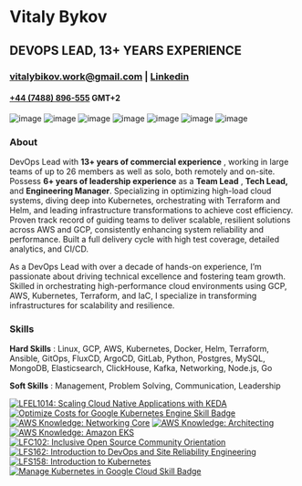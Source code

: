 # Vitaly Bykov

## DEVOPS LEAD, 13+ YEARS EXPERIENCE

### [vitalybikov.work@gmail.com](mailto:vitalybikov.work@gmail.com) | [Linkedin](https://www.linkedin.com/in/vitalybykov-devops?utm_source=share&utm_campaign=share_via&utm_content=profile&utm_medium=ios_app)

#### [+44 (7488) 896-555](https://wa.me/447488896555) GMT+2


![image](https://img.shields.io/badge/Kubernetes-3069DE?style=for-the-badge&logo=kubernetes&logoColor=white)  ![image](https://img.shields.io/badge/Google_Cloud-4285F4?style=for-the-badge&logo=google-cloud&logoColor=white) ![image](https://img.shields.io/badge/Amazon_AWS-FF9900?style=for-the-badge&logo=amazonaws&logoColor=white)  ![image](https://img.shields.io/badge/Terraform-7B42BC?style=for-the-badge&logo=terraform&logoColor=white) ![image](https://img.shields.io/badge/Ansible-000000?style=for-the-badge&logo=ansible&logoColor=white) ![image](https://img.shields.io/badge/Cloudflare-F38020?style=for-the-badge&logo=Cloudflare&logoColor=white) ![image](https://img.shields.io/badge/Solana-000?style=for-the-badge&logo=Solana&logoColor=9945FF)
### About

DevOps Lead with **13+ years of commercial experience** , working in large teams of up to 26 members
as well as solo, both remotely and on-site. Possess **6+ years of leadership experience** as a **Team
Lead** , **Tech Lead,** and **Engineering Manager**. Specializing in optimizing high-load cloud systems, diving
deep into Kubernetes, orchestrating with Terraform and Helm, and leading infrastructure transformations
to achieve cost efficiency. Proven track record of guiding teams to deliver scalable, resilient solutions
across AWS and GCP, consistently enhancing system reliability and performance. Built a full delivery
cycle with high test coverage, detailed analytics, and CI/CD.

As a DevOps Lead with over a decade of hands-on experience, I’m passionate about driving technical
excellence and fostering team growth. Skilled in orchestrating high-performance cloud environments
using GCP, AWS, Kubernetes, Terraform, and IaC, I specialize in transforming infrastructures for
scalability and resilience.

### Skills

**Hard Skills** : Linux, GCP, AWS, Kubernetes, Docker, Helm, Terraform, Ansible, GitOps, FluxCD, ArgoCD,
GitLab, Python, Postgres, MySQL, MongoDB, Elasticsearch, ClickHouse, Kafka, Networking, Node.js, Go

**Soft Skills** : Management, Problem Solving, Communication, Leadership

<!--START_SECTION:badges-->
[![LFEL1014: Scaling Cloud Native Applications with KEDA](https://images.credly.com/size/110x110/images/c35303ff-2b71-4f77-8fb2-c985c39dbf7f/blob)](http://www.credly.com/badges/7ee048f2-d118-4808-aeff-2c7928187dd9 "LFEL1014: Scaling Cloud Native Applications with KEDA")
[![Optimize Costs for Google Kubernetes Engine Skill Badge](https://images.credly.com/size/110x110/images/258d3147-f075-4308-bdb0-fb8d5e1d4d0e/image.png)](http://www.credly.com/badges/56db474d-4f1e-48ad-afa6-92279cbd5b81 "Optimize Costs for Google Kubernetes Engine Skill Badge")
[![AWS Knowledge: Networking Core](https://images.credly.com/size/110x110/images/e75f222b-7f75-4d7b-8a6a-67d68aa59d62/image.png)](http://www.credly.com/badges/fd02fc41-71bd-4c23-9824-aa1596a99155 "AWS Knowledge: Networking Core")
[![AWS Knowledge: Architecting](https://images.credly.com/size/110x110/images/519a6dba-f145-4c1a-85a2-1d173d6898d9/image.png)](http://www.credly.com/badges/e7329f38-8074-4e20-b933-dbeae0414d6a "AWS Knowledge: Architecting")
[![AWS Knowledge: Amazon EKS](https://images.credly.com/size/110x110/images/9bcbde6d-1754-4617-9337-124f7b10a6c2/image.png)](http://www.credly.com/badges/aa7dbf8c-1973-4592-9bf0-f2974e1fc800 "AWS Knowledge: Amazon EKS")
[![LFC102: Inclusive Open Source Community Orientation](https://images.credly.com/size/110x110/images/4c923ac7-3490-4198-8ee6-fa9d3eb99b0d/blob)](http://www.credly.com/badges/853d0249-117c-49fe-8bea-23791ea0e3de "LFC102: Inclusive Open Source Community Orientation")
[![LFS162: Introduction to DevOps and Site Reliability Engineering](https://images.credly.com/size/110x110/images/2397c05c-eb0e-4b08-be97-9e8261d43125/blob)](http://www.credly.com/badges/683701e0-b034-4253-85e5-be4e708d0ed9 "LFS162: Introduction to DevOps and Site Reliability Engineering")
[![LFS158: Introduction to Kubernetes](https://images.credly.com/size/110x110/images/4b5a8636-c554-482d-bbdc-7925fb3624c3/blob)](http://www.credly.com/badges/81a69b73-454f-4fbe-9dc3-2a758c70447f "LFS158: Introduction to Kubernetes")
[![Manage Kubernetes in Google Cloud Skill Badge](https://images.credly.com/size/110x110/images/20cd679d-43c3-460e-979a-8feba38eaba6/image.png)](http://www.credly.com/badges/61ea1472-a468-4823-b8ee-6872ab5d3ff4 "Manage Kubernetes in Google Cloud Skill Badge")
<!--END_SECTION:badges-->
